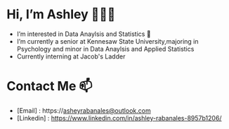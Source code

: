 # Hi, I’m Ashley 👩🏻‍💻
 - I’m interested in Data Anaylsis and Statistics 🥑
- I’m currently a senior at Kennesaw State University,majoring in Psychology and minor in Data Anaylsis and Applied Statistics
- Currently interning at Jacob's Ladder 

# Contact Me 📫 
- [Email] : https://asheyrabanales@outlook.com
- [Linkedin] : https://www.linkedin.com/in/ashley-rabanales-8957b1206/
